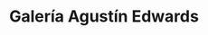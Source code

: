 ---
title: "Galería Agustín Edwards"
url: /santiago/galeria-agustin-edwards/
shop: centro comercial
---